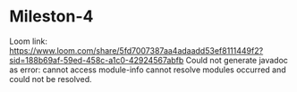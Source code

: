 # Mileston-4
Loom link: https://www.loom.com/share/5fd7007387aa4adaadd53ef8111449f2?sid=188b69af-59ed-458c-a1c0-42924567abfb
Could not generate javadoc as error: cannot access module-info
  cannot resolve modules
  occurred and could not be resolved. 
